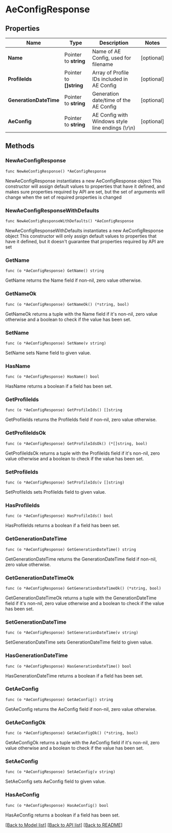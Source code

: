 # AeConfigResponse

## Properties

Name | Type | Description | Notes
------------ | ------------- | ------------- | -------------
**Name** | Pointer to **string** | Name of AE Config, used for filename | [optional] 
**ProfileIds** | Pointer to **[]string** | Array of Profile IDs included in AE Config | [optional] 
**GenerationDateTime** | Pointer to **string** | Generation date/time of the AE Config | [optional] 
**AeConfig** | Pointer to **string** | AE Config with Windows style line endings (\\r\\n) | [optional] 

## Methods

### NewAeConfigResponse

`func NewAeConfigResponse() *AeConfigResponse`

NewAeConfigResponse instantiates a new AeConfigResponse object
This constructor will assign default values to properties that have it defined,
and makes sure properties required by API are set, but the set of arguments
will change when the set of required properties is changed

### NewAeConfigResponseWithDefaults

`func NewAeConfigResponseWithDefaults() *AeConfigResponse`

NewAeConfigResponseWithDefaults instantiates a new AeConfigResponse object
This constructor will only assign default values to properties that have it defined,
but it doesn't guarantee that properties required by API are set

### GetName

`func (o *AeConfigResponse) GetName() string`

GetName returns the Name field if non-nil, zero value otherwise.

### GetNameOk

`func (o *AeConfigResponse) GetNameOk() (*string, bool)`

GetNameOk returns a tuple with the Name field if it's non-nil, zero value otherwise
and a boolean to check if the value has been set.

### SetName

`func (o *AeConfigResponse) SetName(v string)`

SetName sets Name field to given value.

### HasName

`func (o *AeConfigResponse) HasName() bool`

HasName returns a boolean if a field has been set.

### GetProfileIds

`func (o *AeConfigResponse) GetProfileIds() []string`

GetProfileIds returns the ProfileIds field if non-nil, zero value otherwise.

### GetProfileIdsOk

`func (o *AeConfigResponse) GetProfileIdsOk() (*[]string, bool)`

GetProfileIdsOk returns a tuple with the ProfileIds field if it's non-nil, zero value otherwise
and a boolean to check if the value has been set.

### SetProfileIds

`func (o *AeConfigResponse) SetProfileIds(v []string)`

SetProfileIds sets ProfileIds field to given value.

### HasProfileIds

`func (o *AeConfigResponse) HasProfileIds() bool`

HasProfileIds returns a boolean if a field has been set.

### GetGenerationDateTime

`func (o *AeConfigResponse) GetGenerationDateTime() string`

GetGenerationDateTime returns the GenerationDateTime field if non-nil, zero value otherwise.

### GetGenerationDateTimeOk

`func (o *AeConfigResponse) GetGenerationDateTimeOk() (*string, bool)`

GetGenerationDateTimeOk returns a tuple with the GenerationDateTime field if it's non-nil, zero value otherwise
and a boolean to check if the value has been set.

### SetGenerationDateTime

`func (o *AeConfigResponse) SetGenerationDateTime(v string)`

SetGenerationDateTime sets GenerationDateTime field to given value.

### HasGenerationDateTime

`func (o *AeConfigResponse) HasGenerationDateTime() bool`

HasGenerationDateTime returns a boolean if a field has been set.

### GetAeConfig

`func (o *AeConfigResponse) GetAeConfig() string`

GetAeConfig returns the AeConfig field if non-nil, zero value otherwise.

### GetAeConfigOk

`func (o *AeConfigResponse) GetAeConfigOk() (*string, bool)`

GetAeConfigOk returns a tuple with the AeConfig field if it's non-nil, zero value otherwise
and a boolean to check if the value has been set.

### SetAeConfig

`func (o *AeConfigResponse) SetAeConfig(v string)`

SetAeConfig sets AeConfig field to given value.

### HasAeConfig

`func (o *AeConfigResponse) HasAeConfig() bool`

HasAeConfig returns a boolean if a field has been set.


[[Back to Model list]](../README.md#documentation-for-models) [[Back to API list]](../README.md#documentation-for-api-endpoints) [[Back to README]](../README.md)


